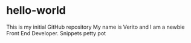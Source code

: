 # hello-world
This is my initial GitHub repository
My name is Verito and I am a newbie Front End Developer.
Snippets petty pot
